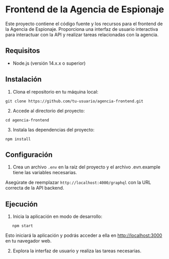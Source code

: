 # Frontend de la Agencia de Espionaje

Este proyecto contiene el código fuente y los recursos para el frontend de la Agencia de Espionaje. Proporciona una interfaz de usuario interactiva para interactuar con la API y realizar tareas relacionadas con la agencia.

## Requisitos

- Node.js (versión 14.x.x o superior)

## Instalación

1. Clona el repositorio en tu máquina local:
   
```
git clone https://github.com/tu-usuario/agencia-frontend.git
```

2. Accede al directorio del proyecto:
```
cd agencia-frontend
```
   
3. Instala las dependencias del proyecto:
```
npm install
```

## Configuración

1. Crea un archivo `.env` en la raíz del proyecto y el archivo .evn.example tiene las variables necesarias.


Asegúrate de reemplazar `http://localhost:4000/graphql` con la URL correcta de la API backend.

## Ejecución

1. Inicia la aplicación en modo de desarrollo:
```
   npm start
```
Esto iniciará la aplicación y podrás acceder a ella en [http://localhost:3000](http://localhost:3000) en tu navegador web.

2. Explora la interfaz de usuario y realiza las tareas necesarias.






